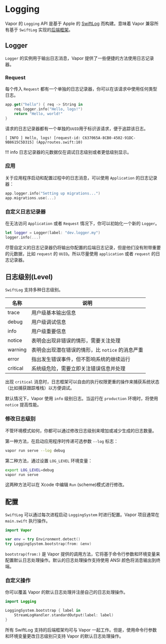 # Logging 

Vapor 的 `Logging` API 是基于 Apple 的 [SwiftLog](https://github.com/apple/swift-log) 而构建。意味着 Vapor 兼容所有基于 `SwiftLog` 实现的[后端框架](https://github.com/apple/swift-log#backends)。

## Logger

`Logger` 的实例用于输出日志消息，Vapor 提供了一些便捷的方法使用日志记录器。

### Request

每个传入 `Request` 都有一个单独的日志记录器，你可以在该请求中使用任何类型日志。

```swift
app.get("hello") { req -> String in
    req.logger.info("Hello, logs!")
    return "Hello, world!"
}
```

请求的日志记录器都有一个单独的`UUID`用于标识该请求，便于追踪该日志。

```
[ INFO ] Hello, logs! [request-id: C637065A-8CB0-4502-91DC-9B8615C5D315] (App/routes.swift:10)
```

!!! info
    日志记录器的元数据仅在调试日志级别或者更低级别显示。
    

### 应用

关于应用程序启动和配置过程中的日志消息，可以使用 `Application` 的日志记录器：

```swift
app.logger.info("Setting up migrations...")
app.migrations.use(...)
```

### 自定义日志记录器

在无法访问 `Application` 或者 `Request` 情况下，你可以初始化一个新的 `Logger`。

```swift
let logger = Logger(label: "dev.logger.my")
logger.info(...)
```

尽管自定义的日志记录器仍将输出你配置的后端日志记录，但是他们没有附带重要的元数据，比如 `request` 的 `UUID`。所以尽量使用 `application` 或者 `request` 的日志记录器。

## 日志级别(Level)

`SwiftLog` 支持多种日志级别。
<!-- ~~SwiftLog supports several different logging levels.~~ -->

|名称|说明|
|-|-|
|trace|用户级基本输出信息|
|debug|用户级调试信息|
|info|用户级重要信息|
|notice|表明会出现非错误的情形，需要关注处理|
|warning|表明会出现潜在错误的情形，比 `notice` 的消息严重|
|error|指出发生错误事件，但不影响系统的继续运行|
|critical|系统级危险，需要立即关注错误信息并处理|

出现 `critical` 消息时，日志框架可以自由的执行权限更重的操作来捕获系统状态（比如捕获跟踪堆栈）以方便调试。

默认情况下，Vapor 使用 `info` 级别日志。当运行在 `production` 环境时，将使用 `notice` 提高性能。

### 修改日志级别

不管环境模式如何，你都可以通过修改日志级别来增加或减少生成的日志数量。

第一种方法，在启动应用程序时传递可选参数 `--log` 标志：

```sh
vapor run serve --log debug
```

第二种方法，通过设置 `LOG_LEVEL` 环境变量：

```sh
export LOG_LEVEL=debug
vapor run serve
```

这两种方法可以在 Xcode 中编辑 `Run` (scheme)模式进行修改。

## 配置

`SwiftLog` 可以通过每次进程启动 `LoggingSystem` 时进行配置。Vapor 项目通常在 `main.swift` 执行操作。

```swift
import Vapor

var env = try Environment.detect()
try LoggingSystem.bootstrap(from: &env)
```

`bootstrap(from:)` 是 Vapor 提供的调用方法，它将基于命令行参数和环境变量来配置默认日志处理操作。默认的日志处理操作支持使用 ANSI 颜色将消息输出到终端。

### 自定义操作

你可以覆盖 Vapor 的默认日志处理并注册自己的日志处理操作。

```swift
import Logging

LoggingSystem.bootstrap { label in
    StreamLogHandler.standardOutput(label: label)
}
```

所有 SwiftLog 支持的后端框架均可与 Vapor 一起工作。但是，使用命令行参数和环境变量更改日志级别只支持 Vapor 的默认日志处理操作。
